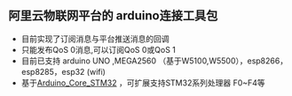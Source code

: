 ## 阿里云物联网平台的 arduino连接工具包
* 目前实现了订阅消息与平台推送消息的回调
* 只能发布QoS 0消息,可以订阅QoS 0或QoS 1
* 目前已支持 arduino UNO  ,MEGA2560 （基于W5100,W5500），esp8266，esp8285，esp32 (wifi)
* 基于[Arduino_Core_STM32](https://github.com/stm32duino/Arduino_Core_STM32) ，可扩展支持STM32系列处理器 F0~F4等
